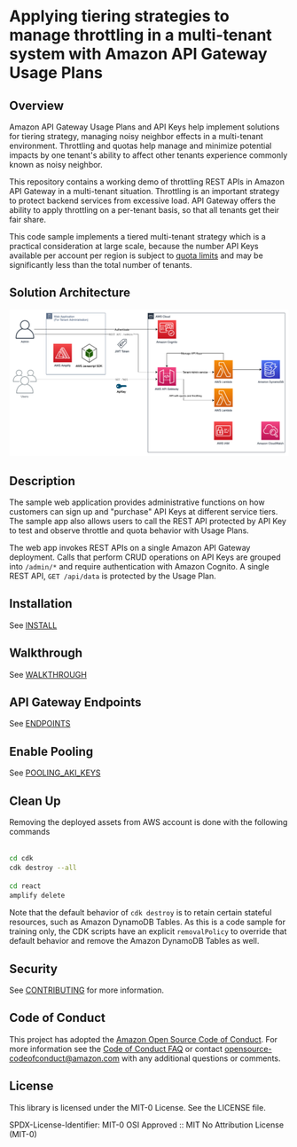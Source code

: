 # Applying tiering strategies to manage throttling in a multi-tenant system with Amazon API Gateway Usage Plans
## Overview

Amazon API Gateway Usage Plans and API Keys help implement solutions for tiering strategy, managing noisy neighbor effects in a multi-tenant environment. Throttling and quotas help manage and minimize potential impacts by one tenant's ability to affect other tenants experience commonly known as noisy neighbor.

This repository contains a working demo of throttling REST APIs in Amazon API Gateway in a multi-tenant situation. Throttling is an important strategy to protect backend services from excessive load. API Gateway offers the ability to apply throttling on a per-tenant basis, so that all tenants get their fair share. 

This code sample implements a tiered multi-tenant strategy which is a practical consideration at large scale, because the number API Keys available per account per region is subject to [quota limits](https://docs.aws.amazon.com/apigateway/latest/developerguide/limits.html) and may be significantly less than the total number of tenants. 

## Solution Architecture
![Workshop Architecture](/assets/images/architecture.png)

## Description

The sample web application provides administrative functions on how customers can sign up and "purchase" API Keys at different service tiers. The sample app also allows users to call the REST API protected by API Key to test and observe throttle and quota behavior with Usage Plans.

The web app invokes REST APIs on a single Amazon API Gateway deployment. Calls that perform CRUD operations on API Keys are grouped into `/admin/*` and require authentication with Amazon Cognito. A single REST API, `GET /api/data` is protected by the Usage Plan.  

## Installation 
See [INSTALL](./INSTALL.md)


## Walkthrough
See [WALKTHROUGH](./WALKTHROUGH.md)

## API Gateway Endpoints
See [ENDPOINTS](./ENDPOINTS.md)

## Enable Pooling
See [POOLING_AKI_KEYS](./POOLING_AKI_KEYS.md)

## Clean Up
Removing the deployed assets from AWS account is done with the following commands

```bash

cd cdk
cdk destroy --all

cd react
amplify delete
```

Note that the default behavior of `cdk destroy` is to retain certain stateful resources, such as Amazon DynamoDB Tables. As this is a code sample for training only, the CDK scripts have an explicit `removalPolicy` to override that default behavior and remove the Amazon DynamoDB Tables as well. 

## Security

See [CONTRIBUTING](CONTRIBUTING.md#security-issue-notifications) for more information.

## Code of Conduct
This project has adopted the [Amazon Open Source Code of Conduct](https://aws.github.io/code-of-conduct).
For more information see the [Code of Conduct FAQ](https://aws.github.io/code-of-conduct-faq) or contact
opensource-codeofconduct@amazon.com with any additional questions or comments.

## License

This library is licensed under the MIT-0 License. See the LICENSE file.

SPDX-License-Identifier: MIT-0
OSI Approved :: MIT No Attribution License (MIT-0)
